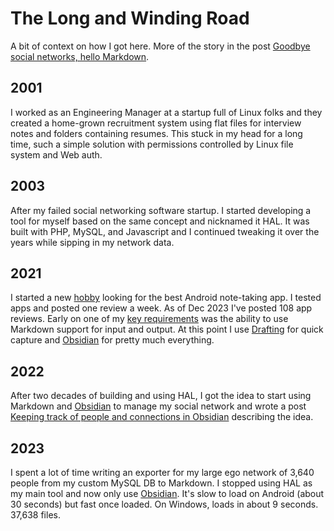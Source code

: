 # The Long and Winding Road

A bit of context on how I got here. More of the story in the post [Goodbye social networks, hello Markdown](https://medium.com/@noteapps/goodbye-social-networks-hello-markdown-9c504a36d618). 

## 2001

I worked as an Engineering Manager at a startup full of Linux folks and they created a home-grown recruitment system using flat files for interview notes and folders containing resumes. This stuck in my head for a long time, such a simple solution with permissions controlled by Linux file system and Web auth.

## 2003

After my failed social networking software startup. I started developing a tool for myself based on the same concept and nicknamed it HAL. It was built with PHP, MySQL, and Javascript and I continued tweaking it over the years while sipping in my network data. 

## 2021

I started a new [hobby](https://www.noteapps.ca/why/) looking for the best Android note-taking app. I tested apps and posted one review a week. As of Dec 2023 I've posted 108 app reviews. Early on one of my [key requirements](https://www.noteapps.ca/my-note-app-l/) was the ability to use Markdown support for input and output. At this point I use [Drafting](https://www.noteapps.ca/drafting/) for quick capture and [Obsidian](https://www.noteapps.ca/obsidian-v1-0-5-scores-7-10/) for pretty much everything. 

## 2022

After two decades of building and using HAL, I got the idea to start using Markdown and [Obsidian](https://obsidian.md/) to manage my social network and wrote a post [Keeping track of people and connections in Obsidian](https://medium.com/@noteapps/keeping-track-of-people-and-connections-in-obsidian-cfd6339b50c) describing the idea.

## 2023

I spent a lot of time writing an exporter for my large ego network of 3,640 people from my custom MySQL DB to Markdown. I stopped using HAL as my main tool and now only use [Obsidian](https://obsidian.md/). It's slow to load on Android (about 30 seconds) but fast once loaded. On Windows, loads in about 9 seconds. 37,638 files.
